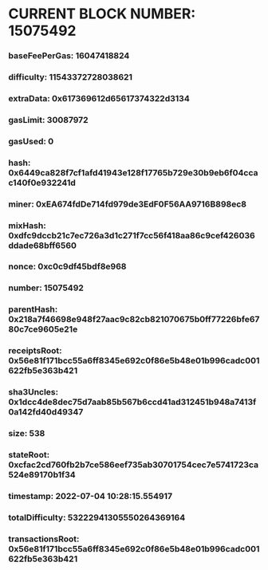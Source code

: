 # CURRENT BLOCK NUMBER: 15075492

### baseFeePerGas: 16047418824
### difficulty: 11543372728038621
### extraData: 0x617369612d65617374322d3134
### gasLimit: 30087972
### gasUsed: 0
### hash: 0x6449ca828f7cf1afd41943e128f17765b729e30b9eb6f04ccac140f0e932241d
### miner: 0xEA674fdDe714fd979de3EdF0F56AA9716B898ec8
### mixHash: 0xdfc9dccb21c7ec726a3d1c271f7cc56f418aa86c9cef426036ddade68bff6560
### nonce: 0xc0c9df45bdf8e968
### number: 15075492
### parentHash: 0x218a7f46698e948f27aac9c82cb821070675b0ff77226bfe6780c7ce9605e21e
### receiptsRoot: 0x56e81f171bcc55a6ff8345e692c0f86e5b48e01b996cadc001622fb5e363b421
### sha3Uncles: 0x1dcc4de8dec75d7aab85b567b6ccd41ad312451b948a7413f0a142fd40d49347
### size: 538
### stateRoot: 0xcfac2cd760fb2b7ce586eef735ab30701754cec7e5741723ca524e89170b1f34
### timestamp: 2022-07-04 10:28:15.554917
### totalDifficulty: 53222941305550264369164
### transactionsRoot: 0x56e81f171bcc55a6ff8345e692c0f86e5b48e01b996cadc001622fb5e363b421
